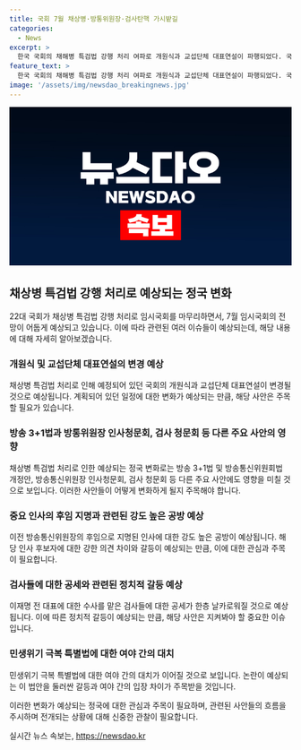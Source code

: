 ```yaml
---
title: 국회 7월 채상병·방통위원장·검사탄핵 가시밭길
categories:
  - News
excerpt: >
  한국 국회의 채해병 특검법 강행 처리 여파로 개원식과 교섭단체 대표연설이 파행되었다. 국민의힘과 민주당 간의 갈등이 심화되며, 7월 임시국회에서 논란이 예상된다. 특히, 채특법 처리를 두고 당론이 갈리며 재표결이 예상되고, 방송 3+1법과 방통위원장 인선 등 또 다른 갈등 요소도 등장했다. 이에 대한 국회의 동향과 정계의 갈등 상황이 예상된다.
feature_text: >
  한국 국회의 채해병 특검법 강행 처리 여파로 개원식과 교섭단체 대표연설이 파행되었다. 국민의힘과 민주당 간의 갈등이 심화되며, 7월 임시국회에서 논란이 예상된다. 특히, 채특법 처리를 두고 당론이 갈리며 재표결이 예상되고, 방송 3+1법과 방통위원장 인선 등 또 다른 갈등 요소도 등장했다. 이에 대한 국회의 동향과 정계의 갈등 상황이 예상된다.
image: '/assets/img/newsdao_breakingnews.jpg'
---
```


<p><img src="/assets/img/newsdao_breakingnews.jpg" alt="cryptoinkorea 속보" /></p>

<h2 data-ke-size="size26">채상병 특검법 강행 처리로 예상되는 정국 변화</h2>

<p data-ke-size="size16">22대 국회가 채상병 특검법 강행 처리로 임시국회를 마무리하면서, 7월 임시국회의 전망이 어둡게 예상되고 있습니다. 이에 따라 관련된 여러 이슈들이 예상되는데, 해당 내용에 대해 자세히 알아보겠습니다.</p>

<h3>개원식 및 교섭단체 대표연설의 변경 예상</h3>

<p data-ke-size="size16">채상병 특검법 처리로 인해 예정되어 있던 국회의 개원식과 교섭단체 대표연설이 변경될 것으로 예상됩니다. 계획되어 있던 일정에 대한 변화가 예상되는 만큼, 해당 사안은 주목할 필요가 있습니다.</p>

<h3>방송 3+1법과 방통위원장 인사청문회, 검사 청문회 등 다른 주요 사안의 영향</h3>

<p data-ke-size="size16">채상병 특검법 처리로 인한 예상되는 정국 변화로는 방송 3+1법 및 방송통신위원회법 개정안, 방송통신위원장 인사청문회, 검사 청문회 등 다른 주요 사안에도 영향을 미칠 것으로 보입니다. 이러한 사안들이 어떻게 변화하게 될지 주목해야 합니다.</p>

<h3>중요 인사의 후임 지명과 관련된 강도 높은 공방 예상</h3>

<p data-ke-size="size16">이전 방송통신위원장의 후임으로 지명된 인사에 대한 강도 높은 공방이 예상됩니다. 해당 인사 후보자에 대한 강한 의견 차이와 갈등이 예상되는 만큼, 이에 대한 관심과 주목이 필요합니다.</p>

<h3>검사들에 대한 공세와 관련된 정치적 갈등 예상</h3>

<p data-ke-size="size16">이재명 전 대표에 대한 수사를 맡은 검사들에 대한 공세가 한층 날카로워질 것으로 예상됩니다. 이에 따른 정치적 갈등이 예상되는 만큼, 해당 사안은 지켜봐야 할 중요한 이슈입니다.</p>

<h3>민생위기 극복 특별법에 대한 여야 간의 대치</h3>

<p data-ke-size="size16">민생위기 극복 특별법에 대한 여야 간의 대치가 이어질 것으로 보입니다. 논란이 예상되는 이 법안을 둘러싼 갈등과 여야 간의 입장 차이가 주목받을 것입니다.</p>

<p data-ke-size="size16">이러한 변화가 예상되는 정국에 대한 관심과 주목이 필요하며, 관련된 사안들의 흐름을 주시하며 전개되는 상황에 대해 신중한 관찰이 필요합니다.</p>
실시간 뉴스 속보는, <a href="https://newsdao.kr" rel="dofollow">https://newsdao.kr</a>


